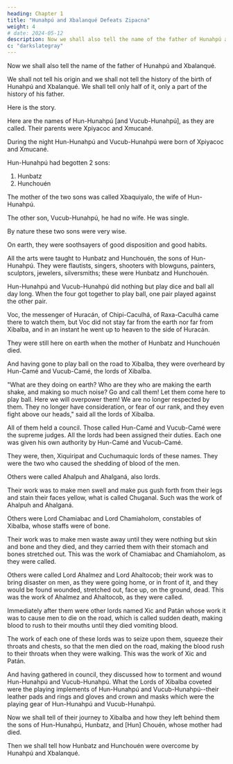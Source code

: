 ```yaml
---
heading: Chapter 1
title: "Hunahpú and Xbalanqué Defeats Zipacna"
weight: 4
# date: 2024-05-12
description: Now we shall also tell the name of the father of Hunahpú and Xbalanqué
c: "darkslategray"
---
```



Now we shall also tell the name of the father of Hunahpú and Xbalanqué. 

We shall not tell his origin and we shall not tell the history of the birth of Hunahpú and Xbalanqué. We shall tell only half of it, only a part of the history of his father.

Here is the story. 

Here are the names of Hun-Hunahpú [and Vucub-Hunahpú], as they are called. Their parents were Xpiyacoc and Xmucané. 

During the night Hun-Hunahpú and Vucub-Hunahpú were born of Xpiyacoc and Xmucané.

Hun-Hunahpú had begotten 2 sons:

1. Hunbatz
2. Hunchouén

The mother of the two sons was called Xbaquiyalo, the wife of Hun-Hunahpú.

The other son, Vucub-Hunahpú, he had no wife. He was single.

By nature these two sons were very wise. 

On earth, they were soothsayers of good disposition and good habits. 

All the arts were taught to Hunbatz and Hunchouén, the sons of Hun-Hunahpú. They were flautists, singers, shooters with blowguns, painters, sculptors, jewelers, silversmiths; these were Hunbatz and Hunchouén.

Hun-Hunahpú and Vucub-Hunahpú did nothing but play dice and ball all day long. When the four got together to play ball, one pair played against the other pair.

Voc, the messenger of Huracán, of Chipi-Caculhá, of Raxa-Caculhá came there to watch them, but Voc did not stay far from the earth nor far from Xibalba, and in an instant he went up to heaven to the side of Huracán.

They were still here on earth when the mother of Hunbatz and Hunchouén died.

And having gone to play ball on the road to Xibalba, they were overheard by Hun-Camé and Vucub-Camé, the lords of Xibalba.

"What are they doing on earth? Who are they who are making the earth shake, and making so much noise? Go and call them! Let them come here to play ball. Here we will overpower them! We are no longer respected by them. They no longer have consideration, or fear of our rank, and they even fight above our heads," said all the lords of Xibalba.

All of them held a council. Those called Hun-Camé and Vucub-Camé were the supreme judges. All the lords had been assigned their duties. Each one was given his own authority by Hun-Camé and Vucub-Camé.

They were, then, Xiquiripat and Cuchumaquic lords of these names. They were the two who caused the shedding of blood of the men.

Others were called Ahalpuh and Ahalganá, also lords.

Their work was to make men swell and make pus gush forth from their legs and stain their faces yellow, what is called Chuganal. Such was the work of Ahalpuh and Ahalganá.

Others were Lord Chamiabac and Lord Chamiaholom, constables of Xibalba, whose staffs were of bone. 

Their work was to make men waste away until they were nothing but skin and bone and they died, and they carried them with their stomach and bones stretched out. This was the work of Chamiabac and Chamiaholom, as they were called.

Others were called Lord Ahalmez and Lord Ahaltocob; their work was to bring disaster on men, as they were going home, or in front of it, and they would be found wounded, stretched out, face up, on the ground, dead. This was the work of Ahalmez and Ahaltocob, as they were called.

Immediately after them were other lords named Xic and Patán whose work it was to cause men to die on the road, which is called sudden death, making blood to rush to their mouths until they died vomiting blood. 

The work of each one of these lords was to seize upon them, squeeze their throats and chests, so that the men died on the road, making the blood rush to their throats when they were walking. This was the work of Xic and Patán.

And having gathered in council, they discussed how to torment and wound Hun-Hunahpú and Vucub-Hunahpú. What the Lords of Xibalba coveted were the playing implements of Hun-Hunahpú and Vucub-Hunahpú--their leather pads and rings and gloves and crown and masks which were the playing gear of Hun-Hunahpú and Vucub-Hunahpú.

Now we shall tell of their journey to Xibalba and how they left behind them the sons of Hun-Hunahpú, Hunbatz, and [Hun] Chouén, whose mother had died.

Then we shall tell how Hunbatz and Hunchouén were overcome by Hunahpú and Xbalanqué.
